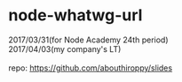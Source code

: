 <!-- background: node -->

# node-whatwg-url
2017/03/31(for Node Academy 24th period)  
2017/04/03(my company's LT)  
<br />
repo: https://github.com/abouthiroppy/slides
